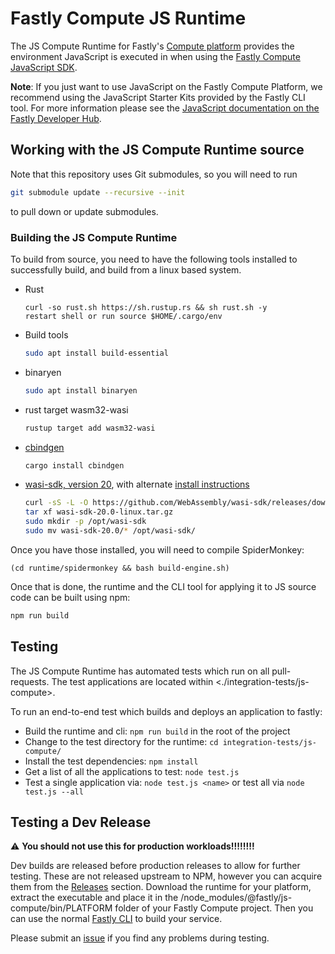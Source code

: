 # Fastly Compute JS Runtime

The JS Compute Runtime for Fastly's [Compute platform](https://www.fastly.com/products/edge-compute/serverless) provides the environment JavaScript is executed in when using the [Fastly Compute JavaScript SDK](https://www.npmjs.com/package/@fastly/js-compute).

**Note**: If you just want to use JavaScript on the Fastly Compute Platform, we recommend using the JavaScript Starter Kits provided by the Fastly CLI tool. For more information please see the [JavaScript documentation on the Fastly Developer Hub](https://developer.fastly.com/learning/compute/javascript/).

## Working with the JS Compute Runtime source

Note that this repository uses Git submodules, so you will need to run

```sh
git submodule update --recursive --init
```

to pull down or update submodules.

### Building the JS Compute Runtime

To build from source, you need to have the following tools installed to successfully build, and build from a linux based system.

- Rust 
  ```
  curl -so rust.sh https://sh.rustup.rs && sh rust.sh -y
  restart shell or run source $HOME/.cargo/env
  ```
- Build tools
  ```sh
  sudo apt install build-essential
  ```
- binaryen
  ```sh
  sudo apt install binaryen
  ```
- rust target wasm32-wasi
  ```sh
  rustup target add wasm32-wasi
  ```
- [cbindgen](https://github.com/eqrion/cbindgen#quick-start)
  ```sh
  cargo install cbindgen
  ```
- [wasi-sdk, version 20](https://github.com/WebAssembly/wasi-sdk/releases/tag/wasi-sdk-20),
  with alternate [install instructions](https://github.com/WebAssembly/wasi-sdk#install)
  ```sh
  curl -sS -L -O https://github.com/WebAssembly/wasi-sdk/releases/download/wasi-sdk-20/wasi-sdk-20.0-linux.tar.gz
  tar xf wasi-sdk-20.0-linux.tar.gz
  sudo mkdir -p /opt/wasi-sdk
  sudo mv wasi-sdk-20.0/* /opt/wasi-sdk/
  ```

Once you have those installed, you will need to compile SpiderMonkey:
```
(cd runtime/spidermonkey && bash build-engine.sh)
```

Once that is done, the runtime and the CLI tool for applying it to JS source code can be built using npm:
```sh
npm run build
```

## Testing

The JS Compute Runtime has automated tests which run on all pull-requests. The test applications are located within <./integration-tests/js-compute>.

To run an end-to-end test which builds and deploys an application to fastly:
- Build the runtime and cli: `npm run build` in the root of the project
- Change to the test directory for the runtime: `cd integration-tests/js-compute/`
- Install the test dependencies: `npm install`
- Get a list of all the applications to test: `node test.js`
- Test a single application via: `node test.js <name>` or test all via `node test.js --all`

## Testing a Dev Release
:warning:	**You should not use this for production workloads!!!!!!!!**

Dev builds are released before production releases to allow for further testing. These are not released upstream to NPM, however you can acquire them from the [Releases](https://github.com/fastly/js-compute-runtime/releases/) section. Download the runtime for your platform, extract the executable and place it in the /node_modules/@fastly/js-compute/bin/PLATFORM folder of your Fastly Compute project. Then you can use the normal [Fastly CLI](https://github.com/fastly/cli) to build your service. 

Please submit an [issue](https://github.com/fastly/js-compute-runtime/issues) if you find any problems during testing.
